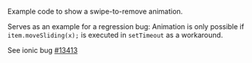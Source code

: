 Example code to show a swipe-to-remove animation.

Serves as an example for a regression bug: Animation is only possible if `item.moveSliding(x);` is executed in `setTimeout` as a workaround.

See ionic bug [#13413](https://github.com/ionic-team/ionic/issues/13413)
